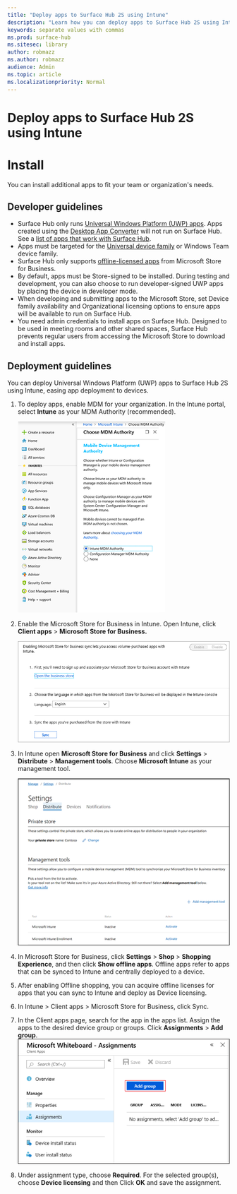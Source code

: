 ```yaml
---
title: "Deploy apps to Surface Hub 2S using Intune"
description: "Learn how you can deploy apps to Surface Hub 2S using Intune."
keywords: separate values with commas
ms.prod: surface-hub
ms.sitesec: library
author: robmazz
ms.author: robmazz
audience: Admin
ms.topic: article
ms.localizationpriority: Normal
---
```


# Deploy apps to Surface Hub 2S using Intune


# Install
You can install additional apps to fit your team or organization's needs.


## Developer guidelines
- Surface Hub only runs [Universal Windows Platform (UWP) apps](https://msdn.microsoft.com/windows/uwp/get-started/whats-a-uwp). Apps created using the [Desktop App Converter](https://docs.microsoft.com/windows/uwp/porting/desktop-to-uwp-run-desktop-app-converter) will not run on Surface Hub. See a [list of apps that work with Surface Hub](https://support.microsoft.com/help/4040382/surface-Apps-that-work-with-Microsoft-Surface-Hub).
- Apps must be targeted for the [Universal device family](https://msdn.microsoft.com/library/windows/apps/dn894631) or Windows Team device family.
- Surface Hub only supports [offline-licensed apps](https://docs.microsoft.com/microsoft-store/distribute-offline-apps) from Microsoft Store for Business.
- By default, apps must be Store-signed to be installed. During testing and development, you can also choose to run developer-signed UWP apps by placing the device in developer mode.
- When developing and submitting apps to the Microsoft Store, set Device family availability and Organizational licensing options to ensure apps will be available to run on Surface Hub.
- You need admin credentials to install apps on Surface Hub. Designed to be used in meeting rooms and other shared spaces, Surface Hub prevents regular users from accessing the Microsoft Store to download and install apps.

## Deployment guidelines
You can deploy Universal Windows Platform (UWP) apps to Surface Hub 2S using Intune, easing app deployment to devices.

1. To deploy apps, enable MDM for your organization. In the Intune portal, select **Intune** as your MDM Authority (recommended).

    ![Choose MDM authority](images/sh2-set-intune5.png)

2. Enable the Microsoft Store for Business in Intune. Open Intune, click **Client apps** > **Microsoft Store for Business.**

    ![Enable Store for Business](images/sh2-deploy-apps-sync.png)

3. In Intune open **Microsoft Store for Business** and click **Settings** > **Distribute** > **Management tools**. Choose **Microsoft Intune** as your management tool.

    ![Add Intune as your management tool](images/sh2-set-intune8.png)

4. In Microsoft Store for Business, click **Settings** > **Shop** > **Shopping Experience**, and then click **Show offline apps**. Offline apps refer to apps that can be synced to Intune and centrally deployed to a device.
5. After enabling Offline shopping, you can acquire offline licenses for apps that you can sync to Intune and deploy as Device licensing.
6. In Intune > Client apps > Microsoft Store for Business, click Sync.
7. In the Client apps page, search for the app in the apps list. Assign the apps to the desired device group or groups. Click **Assignments** > **Add group**. ![*Assigning apps to groups *](images/sh2-assign-group.png) <br>
8. Under assignment type, choose **Required**. For the selected group(s), choose **Device licensing** and then  Click **OK** and save the assignment.